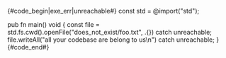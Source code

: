 {#code_begin|exe_err|unreachable#}
const std = @import("std");

pub fn main() void {
    const file = std.fs.cwd().openFile("does_not_exist/foo.txt", .{}) catch unreachable;
    file.writeAll("all your codebase are belong to us\n") catch unreachable;
}
{#code_end#}